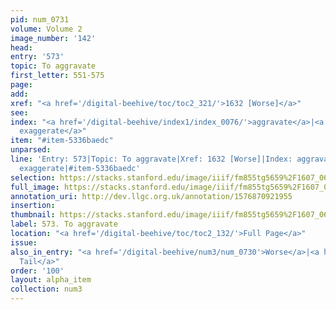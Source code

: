 ```yaml
---
pid: num_0731
volume: Volume 2
image_number: '142'
head: 
entry: '573'
topic: To aggravate
first_letter: 551-575
page: 
add: 
xref: "<a href='/digital-beehive/toc/toc2_321/'>1632 [Worse]</a>"
see: 
index: "<a href='/digital-beehive/index1/index_0076/'>aggravate</a>|<a href='/digital-beehive/index2/index_1325/'>to
  exaggerate</a>"
item: "#item-5336baedc"
unparsed: 
line: 'Entry: 573|Topic: To aggravate|Xref: 1632 [Worse]|Index: aggravate|Index: to
  exaggerate|#item-5336baedc'
selection: https://stacks.stanford.edu/image/iiif/fm855tg5659%2F1607_0609/861,3149,2824,293/full/0/default.jpg
full_image: https://stacks.stanford.edu/image/iiif/fm855tg5659%2F1607_0609/full/full/0/default.jpg
annotation_uri: http://dev.llgc.org.uk/annotation/1576870921955
insertion: 
thumbnail: https://stacks.stanford.edu/image/iiif/fm855tg5659%2F1607_0609/861,3149,600,180/250,/0/default.jpg
label: 573. To aggravate
location: "<a href='/digital-beehive/toc/toc2_132/'>Full Page</a>"
issue: 
also_in_entry: "<a href='/digital-beehive/num3/num_0730'>Worse</a>|<a href='/digital-beehive/num3/num_0732'>a
  Tail</a>"
order: '100'
layout: alpha_item
collection: num3
---
```

